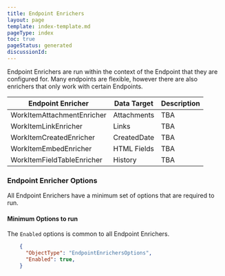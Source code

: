 ```yaml
---
title: Endpoint Enrichers
layout: page
template: index-template.md
pageType: index
toc: true
pageStatus: generated
discussionId: 
---
```


Endpoint Enrichers are run within the context of the Endpoint that they are configured for. Many endpoints are flexible, however there are also enrichers that only work with certain Endpoints.

| Endpoint Enricher          | Data Target | Description |
| -------------------------- | ----------- | ----------- |
| WorkItemAttachmentEnricher | Attachments | TBA         |
| WorkItemLinkEnricher       | Links       | TBA         |
| WorkItemCreatedEnricher    | CreatedDate | TBA         |
| WorkItemEmbedEnricher      | HTML Fields | TBA         |
| WorkItemFieldTableEnricher | History     | TBA         |


### Endpoint Enricher Options

All Endpoint Enrichers have a minimum set of options that are required to run. 

#### Minimum Options to run

The `Enabled` options is common to all Endpoint Enrichers.


```JSON
    {
      "ObjectType": "EndpointEnrichersOptions",
      "Enabled": true,
    }
```
